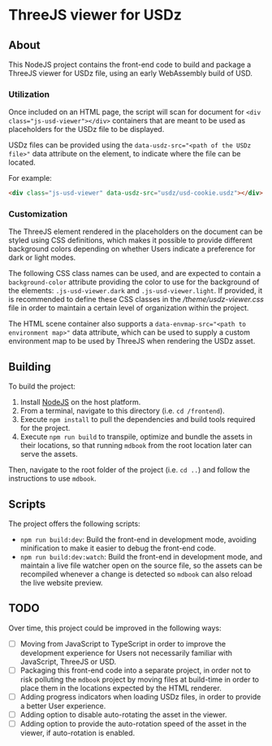 # ThreeJS viewer for USDz

## About

This NodeJS project contains the front-end code to build and package a ThreeJS viewer for USDz file, using an early WebAssembly build of USD.

### Utilization

Once included on an HTML page, the script will scan for document for `<div class="js-usd-viewer"></div>` containers that are meant to be used as placeholders for the USDz file to be displayed.

USDz files can be provided using the `data-usdz-src="<path of the USDz file>"` data attribute on the element, to indicate where the file can be located.

For example:

```html
<div class="js-usd-viewer" data-usdz-src="usdz/usd-cookie.usdz"></div>
```

### Customization

The ThreeJS element rendered in the placeholders on the document can be styled using CSS definitions, which makes it possible to provide different background colors depending on whether Users indicate a preference for dark or light modes.

The following CSS class names can be used, and are expected to contain a `background-color` attribute providing the color to use for the background of the elements: `.js-usd-viewer.dark` and `.js-usd-viewer.light`. If provided, it is recommended to define these CSS classes in the */theme/usdz-viewer.css* file in order to maintain a certain level of organization within the project.

The HTML scene container also supports a `data-envmap-src="<path to environment map>"` data attribute, which can be used to supply a custom environment map to be used by ThreeJS when rendering the USDz asset.

## Building

To build the project:

1. Install [NodeJS](https://nodejs.org) on the host platform.
2. From a terminal, navigate to this directory (i.e. `cd /frontend`).
3. Execute `npm install` to pull the dependencies and build tools required for the project.
4. Execute `npm run build` to transpile, optimize and bundle the assets in their locations, so that running `mdbook` from the root location later can serve the assets.

Then, navigate to the root folder of the project (i.e. `cd ..`) and follow the instructions to use `mdbook`.

## Scripts

The project offers the following scripts:

- `npm run build:dev`: Build the front-end in development mode, avoiding minification to make it easier to debug the front-end code.
- `npm run build:dev:watch`: Build the front-end in development mode, and maintain a live file watcher open on the source file, so the assets can be recompiled whenever a change is detected so `mdbook` can also reload the live website preview.

## TODO

Over time, this project could be improved in the following ways:

- [ ] Moving from JavaScript to TypeScript in order to improve the development experience for Users not necessarily familiar with JavaScript, ThreeJS or USD.
- [ ] Packaging this front-end code into a separate project, in order not to risk polluting the `mdbook` project by moving files at build-time in order to place them in the locations expected by the HTML renderer.
- [ ] Adding progress indicators when loading USDz files, in order to provide a better User experience.
- [ ] Adding option to disable auto-rotating the asset in the viewer.
- [ ] Adding option to provide the auto-rotation speed of the asset in the viewer, if auto-rotation is enabled.

